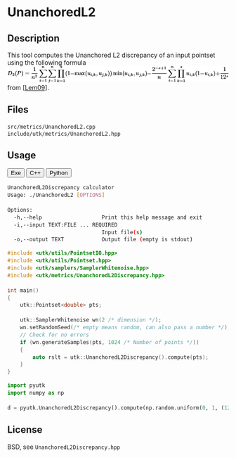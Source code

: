 # UnanchoredL2

## Description

This tool computes the Unanchored L2 discrepancy of an input pointset using the following formula  
[![](../figs/unanchored_disc.png)](../figs/unanchored_disc.png)  
from [[Lem09]](http://www.springer.com/us/book/9780387781648).


## Files

```
src/metrics/UnanchoredL2.cpp  
include/utk/metrics/UnanchoredL2.hpp
```

## Usage

<button class="tablink exebutton" onclick="openCode('exe', this)" markdown="1">Exe</button> 
<button class="tablink cppbutton" onclick="openCode('cpp', this)" markdown="1">C++</button> 
<button class="tablink pybutton" onclick="openCode('py', this)" markdown="1">Python</button> 
<br/>
  

<div class="exe tabcontent">

```bash
UnanchoredL2Discrepancy calculator
Usage: ./UnanchoredL2 [OPTIONS]

Options:
  -h,--help                   Print this help message and exit
  -i,--input TEXT:FILE ... REQUIRED
                              Input file(s)
  -o,--output TEXT            Output file (empty is stdout)

```

</div>

<div class="cpp tabcontent">

```  cpp
#include <utk/utils/PointsetIO.hpp>
#include <utk/utils/Pointset.hpp>
#include <utk/samplers/SamplerWhitenoise.hpp>
#include <utk/metrics/UnanchoredL2Discrepancy.hpp>

int main()
{
    utk::Pointset<double> pts;

    utk::SamplerWhitenoise wn(2 /* dimension */);
    wn.setRandomSeed(/* empty means random, can also pass a number */);
    // Check for no errors
    if (wn.generateSamples(pts, 1024 /* Number of points */))
    {
        auto rslt = utk::UnanchoredL2Discrepancy().compute(pts);
    }
}
```  

</div>

<div class="py tabcontent">

``` python
import pyutk
import numpy as np

d = pyutk.UnanchoredL2Discrepancy().compute(np.random.uniform(0, 1, (128, 2)))
```  

</div>

## License

BSD, see `UnanchoredL2Discrepancy.hpp`